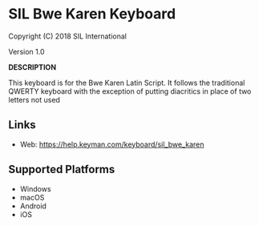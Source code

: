 SIL Bwe Karen Keyboard
=====================

Copyright (C) 2018 SIL International

Version 1.0

__DESCRIPTION__

This keyboard is for the Bwe Karen Latin Script.  It follows the traditional QWERTY keyboard with the exception of putting diacritics in place of two letters not used 

Links
-----
 * Web: https://help.keyman.com/keyboard/sil_bwe_karen

Supported Platforms
-------------------
 * Windows
 * macOS
 * Android
 * iOS
